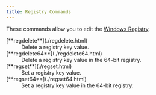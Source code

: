 ```yaml
---
title: Registry Commands
---
```


These commands allow you to  edit the [Windows Registry](https://en.wikipedia.org/wiki/Windows_Registry).

<dl>

  <dt>[**regdelete**](./regdelete.html)</dt>
  <dd>Delete a registry key value.</dd>

  <dt>[**regdelete64**](./regdelete64.html)</dt>
  <dd>Delete a registry key value in the 64-bit registry.</dd>

  <dt>[**regset**](./regset.html)</dt>
  <dd>Set a registry key value.</dd>

  <dt>[**regset64**](./regset64.html)</dt>
  <dd>Set a registry key value in the 64-bit registry.</dd>

</dl>
